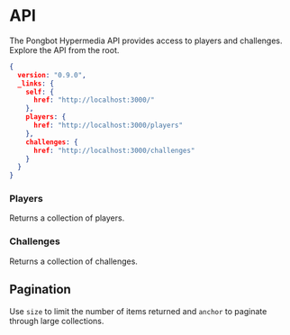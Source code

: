 # API

The Pongbot Hypermedia API provides access to players and challenges. Explore the API from the root.

```json
{
  version: "0.9.0",
  _links: {
    self: {
      href: "http://localhost:3000/"
    },
    players: {
      href: "http://localhost:3000/players"
    },
    challenges: {
      href: "http://localhost:3000/challenges"
    }
  }
}
```

### Players

Returns a collection of players.

### Challenges

Returns a collection of challenges.

## Pagination

Use `size` to limit the number of items returned and `anchor` to paginate through large collections.

